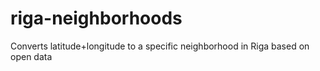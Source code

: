 # riga-neighborhoods
Converts latitude+longitude to a specific neighborhood in Riga based on open data

